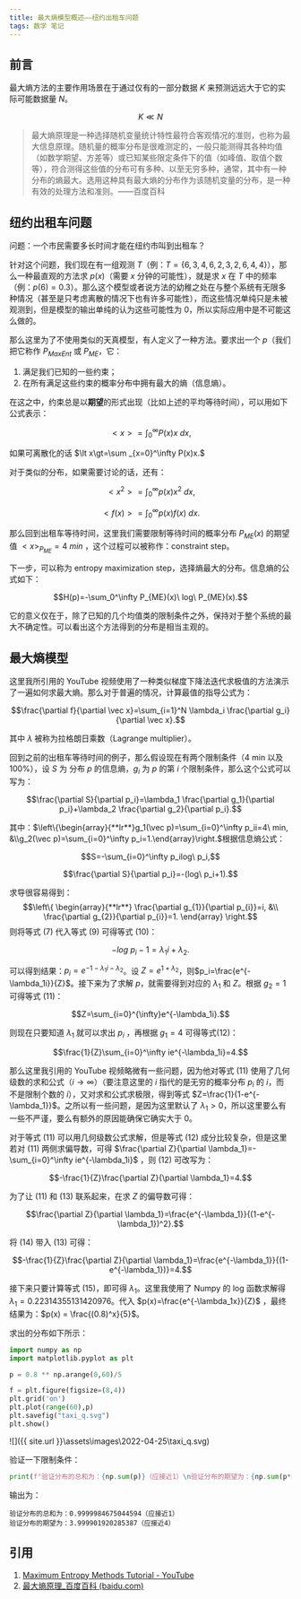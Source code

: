 ```yaml
---
title: 最大熵模型概述——纽约出租车问题
tags: 数学 笔记
---
```


## 前言

最大熵方法的主要作用场景在于通过仅有的一部分数据 $K$ 来预测远远大于它的实际可能数据量 $N$。

$$ K\ll N $$

> 最大熵原理是一种选择随机变量统计特性最符合客观情况的准则，也称为最大信息原理。随机量的概率分布是很难测定的，一般只能测得其各种均值（如数学期望、方差等）或已知某些限定条件下的值（如峰值、取值个数等），符合测得这些值的分布可有多种、以至无穷多种，通常，其中有一种分布的熵最大。选用这种具有最大熵的分布作为该随机变量的分布，是一种有效的处理方法和准则。——百度百科

## 纽约出租车问题

问题：一个市民需要多长时间才能在纽约市叫到出租车？

针对这个问题，我们现在有一组观测 $T$（例：$T = \{6,3,4,6,2,3,2,6,4,4\}$），那么一种最直观的方法求 $p(x)$（需要 $x$ 分钟的可能性），就是求 $x$ 在 $T$ 中的频率（例：$p(6) = 0.3$）。那么这个模型或者说方法的幼稚之处在与整个系统有无限多种情况（甚至是只考虑离散的情况下也有许多可能性），而这些情况单纯只是未被观测到，但是模型的输出单纯的认为这些可能性为 $0$，所以实际应用中是不可能这么做的。

那么这里为了不使用类似的天真模型，有人定义了一种方法。要求出一个 $p$（我们把它称作 $P_{MaxEnt}$ 或 $P_{ME}$，它：

1. 满足我们已知的一些约束；
2. 在所有满足这些约束的概率分布中拥有最大的熵（信息熵）。

在这之中，约束总是以**期望**的形式出现（比如上述的平均等待时间），可以用如下公式表示：

$$\lt x\gt=\int_0^\infty P(x)x\ dx,$$

如果可离散化的话 $\lt x\gt=\sum _{x=0}^\infty P(x)x.$ 

对于类似的分布，如果需要讨论的话，还有：

$$\lt x^2\gt=\int_0^\infty p(x)x^2\ dx,$$

$$\lt f(x)\gt=\int_0^\infty p(x)f(x)\ dx.$$

那么回到出租车等待时间，这里我们需要限制等待时间的概率分布 $P_{ME}(x)$ 的期望值 $\lt x\gt_{P_{ME}} = 4\ min$ ，这个过程可以被称作：constraint step。

下一步，可以称为 entropy maximization step，选择熵最大的分布。信息熵的公式如下：

$$H(p)=-\sum_0^\infty P_{ME}(x)\ log\ P_{ME}(x).$$

它的意义仅在于，除了已知的几个均值类的限制条件之外，保持对于整个系统的最大不确定性。可以看出这个方法得到的分布是相当主观的。

## 最大熵模型

这里我所引用的 YouTube 视频使用了一种类似梯度下降法迭代求极值的方法演示了一遍如何求最大熵。那么对于普遍的情况，计算最值的指导公式为：

$$\frac{\partial f}{\partial \vec x}=\sum_{i=1}^N \lambda_i \frac{\partial g_i}{\partial \vec x}.$$

其中 $\lambda$ 被称为拉格朗日乘数（Lagrange multiplier）。

回到之前的出租车等待时间的例子，那么假设现在有两个限制条件（4 min 以及 100%），设 $S$ 为 分布 $p$ 的信息熵，$g_i$ 为 $p$ 的第 $i$ 个限制条件，那么这个公式可以写为：

$$\frac{\partial S}{\partial p_i}=\lambda_1 \frac{\partial g_1}{\partial p_i}+\lambda_2 \frac{\partial g_2}{\partial p_i}.$$

其中：$\left\{\begin{array}{**lr**}g_1(\vec p)=\sum_{i=0}^\infty p_ii=4\ min, &\\g_2(\vec p)=\sum_{i=0}^\infty p_i=1.\end{array}\right.$根据信息熵公式：

$$S=-\sum_{i=0}^\infty p_ilog\ p_i,$$

$$\frac{\partial S}{\partial p_i}=-(log\ p_i+1).$$

求导很容易得到：$$\left\{
    \begin{array}{**lr**}
    \frac{\partial g_{1}}{\partial p_{i}}=i, &\\
    \frac{\partial g_{2}}{\partial p_{i}}=1.
	\end{array}
\right.$$则将等式 (7) 代入等式 (9) 可得等式 (10)：

$$-log\ p_i-1=\lambda_1 i+\lambda_2.$$

可以得到结果：$p_i=e^{-1-\lambda_1i-\lambda_2}$。设 $Z=e^{1+\lambda_2}$，则$p_i=\frac{e^{-\lambda_1i}}{Z}$。接下来为了求解 $p$，就需要得到对应的 $\lambda_1$ 和 $Z$。根据 $g_2=1$ 可得等式 (11)：

$$Z=\sum_{i=0}^{\infty}e^{-\lambda_1i}.$$

则现在只要知道 $\lambda_1$ 就可以求出 $p_i$ ，再根据 $g_1= 4$ 可得等式(12)：

$$\frac{1}{Z}\sum_{i=0}^\infty ie^{-\lambda_1i}=4.$$

那么这里我引用的 YouTube 视频略微有一些问题，因为他对等式 (11) 使用了几何级数的求和公式（$i\rightarrow \infty$）（要注意这里的 $i$ 指代的是无穷的概率分布 $p_i$ 的 $i$，而不是限制个数的 $i$），又对求和公式求极限，得到等式 $Z=\frac{1}{1-e^{-\lambda_1}}$。之所以有一些问题，是因为这里默认了 $\lambda_1\gt0$，所以这里要么有一些不严谨，要么有额外的原因能确保它确实大于 0。

对于等式 (11) 可以用几何级数公式求解，但是等式 (12) 成分比较复杂，但是这里若对 (11) 两侧求偏导数，可得 $\frac{\partial Z}{\partial \lambda_1}=-\sum_{i=0}^\infty ie^{-\lambda_1i}$ ，则 (12) 可改写为：

$$-\frac{1}{Z}\frac{\partial Z}{\partial \lambda_1}=4.$$

为了让 (11) 和 (13) 联系起来，在求 $Z$ 的偏导数可得：

$$\frac{\partial Z}{\partial \lambda_1}=\frac{e^{-\lambda_1}}{(1-e^{-\lambda_1})^2}.$$

将 (14) 带入 (13) 可得：

$$-\frac{1}{Z}\frac{\partial Z}{\partial \lambda_1}=\frac{e^{-\lambda_1}}{(1-e^{-\lambda_1})}=4.$$

接下来只要计算等式 (15)，即可得 $\lambda_1$。这里我使用了 Numpy 的 log 函数求解得 $\lambda_1=0.22314355131420976$。代入 $p(x)=\frac{e^{-\lambda_1x}}{Z}$ ，最终结果为：$p(x) = \frac{(0.8)^x}{5}$。

求出的分布如下所示：

```python
import numpy as np
import matplotlib.pyplot as plt

p = 0.8 ** np.arange(0,60)/5

f = plt.figure(figsize=(8,4))
plt.grid('on')
plt.plot(range(60),p)
plt.savefig("taxi_q.svg")
plt.show()
```

![]({{ site.url }}\assets\images\2022-04-25\taxi_q.svg)

验证一下限制条件：

```python
print(f"验证分布的总和为：{np.sum(p)}（应接近1）\n验证分布的期望为：{np.sum(p*np.arange(60))}（应接近4）")
```

输出为：

```
验证分布的总和为：0.9999984675044594（应接近1）
验证分布的期望为：3.999901920285387（应接近4）
```

## 引用

1. [Maximum Entropy Methods Tutorial - YouTube](https://www.youtube.com/watch?v=6YEn9QRy3ks&list=PLF0b3ThojznT3olRuplp5x41wUp_LZxHL&index=1)
2. [最大熵原理_百度百科 (baidu.com)](https://baike.baidu.com/item/最大熵原理/9938383)